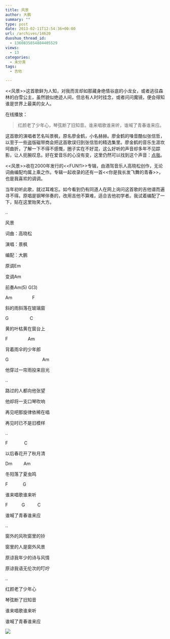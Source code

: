 ```yaml
---
title: 风景
author: 大鹏
summary: ""
type: post
date: 2013-02-11T12:54:36+00:00
url: /archives/14620
duoshuo_thread_id:
  - 1360835854884405529
views:
  - 13
categories:
  - 未分类
tags:
  - 吉他

---
```

<<风景>>这首歌鲜为人知，对我而言却如那藏身绝情谷底的小龙女，或者逃往森林的白雪公主，虽然貌似绝迹人间，但总有人时时挂念，或者问问魔镜，便会得知谁是世界上最美的女人。
  
在线播放：
  


> 红颜老了少年心，琴弦断了旧知音。谁来唱歌谁来听，谁喊了青春谁来应。

这首歌的演唱者艺名叫景枫，原名廖金鹤，小名赫赫。廖金鹤的嗓音酷似张信哲，以至于一些盗版磁带商会把这首歌误归到张信哲的精选集里。廖金鹤的音乐生涯坎坷曲折，了解一下不得不感慨，圈子实在不好混，这么好听的声音却多年不见踪影，让人扼腕叹息。好在爱音乐的心没有变，这里仍然可以找到这个声音：[点我][1]。

<<风景>>收在2000年发行的<<FUN!1>>专辑，由酒驾音乐人高晓松创作，无论词曲编配均属上乘之作。专辑一起收录的还有一首<<你是我长发飞舞的青春>>，也是我喜欢的调调。

当年初听此歌，就过耳难忘。如今看到仍有同道人在网上询问这首歌的吉他谱而遍寻不得。原唱是钢琴伴奏的，改用吉他不算难，适合吉他初学者。我试着编配了一下，贴在这里贻笑大方。
  
..
  
风景
  
词曲：高晓松
  
演唱：景枫
  
编配：大鹏
  
原调Em
  
变调Am
  
前奏Am(5) G(3)
  
Am                F
  
斜的雨斜落在玻璃窗
  
G                 C
  
黄的叶枯黄在窗台上
  
F                Am
  
背着雨伞的少年郎
  
G                           Am
  
他穿过一帘雨投来目光
  
..
  
路过的人都向他张望
  
他却将一支口琴吹响
  
再见吧那旋律依稀在唱
  
再见时已不是旧模样
  
..
  
F             C
  
以后春花开了秋月清
  
Dm         Am
  
冬阳落了夏虫鸣
  
F            G
  
谁来唱歌谁来听
  
F           G          C
  
谁喊了青春谁来应
  
..
  
窗外的风吹窗里的铃
  
窗里的人是窗外风景
  
原谅我年少的诗与风情
  
原谅我语无伦次的叮咛
  
..
  
红颜老了少年心
  
琴弦断了旧知音
  
谁来唱歌谁来听
  
谁喊了青春谁来应

![][2]

 [1]: http://my.wo99.com/?1225923
 [2]: http://img1.zhaogepu.com/jianpu/20090614193456184.gif
